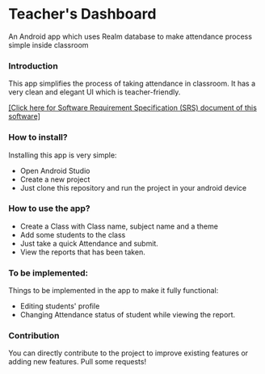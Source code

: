 # Teacher's Dashboard
An Android app which uses Realm database to make attendance process simple inside classroom

### Introduction

This app simplifies the process of taking attendance in classroom. It has a very clean and elegant UI which is teacher-friendly. 

[[Click here for Software Requirement Specification (SRS) document of this software]](https://github.com/shakib75bd/Software-Requirements-Specification-SRS-document-for-Teacher-s-Dashboard)


### How to install?
Installing this app is very simple:
* Open Android Studio
* Create a new project
* Just clone this repository and run the project in your android device

### How to use the app?
* Create a Class with Class name, subject name and a theme
* Add some students to the class
* Just take a quick Attendance and submit.
* View the reports that has been taken.

### To be implemented:
Things to be implemented in the app to make it fully functional:
* Editing students' profile
* Changing Attendance status of student while viewing the report.

### Contribution
You can directly contribute to the project to improve existing features or adding new features. Pull some requests!

